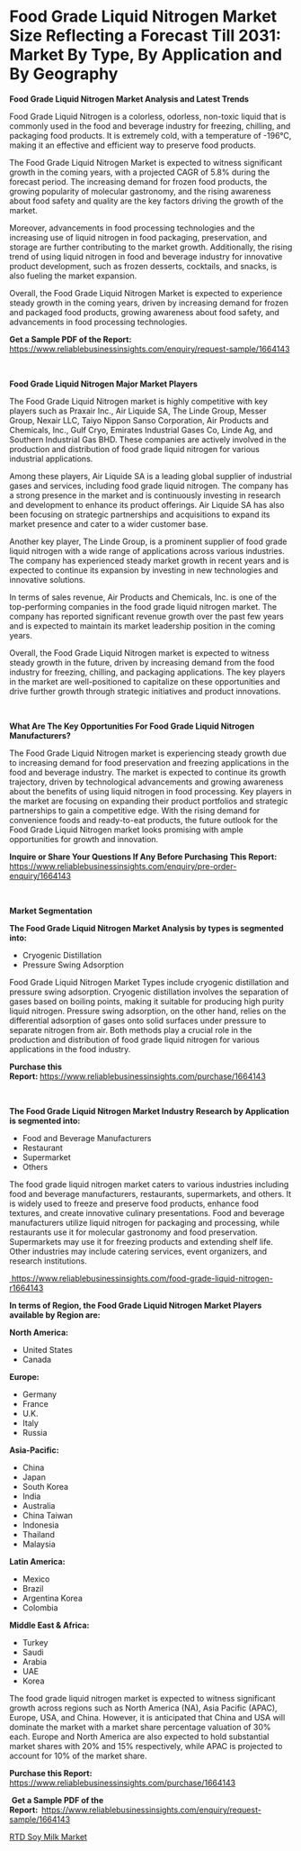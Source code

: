 <p><h1>Food Grade Liquid Nitrogen Market Size Reflecting a Forecast Till 2031: Market By Type, By Application and By Geography</h1></p><p><strong>Food Grade Liquid Nitrogen Market Analysis and Latest Trends</strong></p>
<p><p>Food Grade Liquid Nitrogen is a colorless, odorless, non-toxic liquid that is commonly used in the food and beverage industry for freezing, chilling, and packaging food products. It is extremely cold, with a temperature of -196°C, making it an effective and efficient way to preserve food products.</p><p>The Food Grade Liquid Nitrogen Market is expected to witness significant growth in the coming years, with a projected CAGR of 5.8% during the forecast period. The increasing demand for frozen food products, the growing popularity of molecular gastronomy, and the rising awareness about food safety and quality are the key factors driving the growth of the market.</p><p>Moreover, advancements in food processing technologies and the increasing use of liquid nitrogen in food packaging, preservation, and storage are further contributing to the market growth. Additionally, the rising trend of using liquid nitrogen in food and beverage industry for innovative product development, such as frozen desserts, cocktails, and snacks, is also fueling the market expansion.</p><p>Overall, the Food Grade Liquid Nitrogen Market is expected to experience steady growth in the coming years, driven by increasing demand for frozen and packaged food products, growing awareness about food safety, and advancements in food processing technologies.</p></p>
<p><strong>Get a Sample PDF of the Report:&nbsp;</strong> <a href="https://www.reliablebusinessinsights.com/enquiry/request-sample/1664143">https://www.reliablebusinessinsights.com/enquiry/request-sample/1664143</a></p>
<p>&nbsp;</p>
<p><strong>Food Grade Liquid Nitrogen Major Market Players</strong></p>
<p><p>The Food Grade Liquid Nitrogen market is highly competitive with key players such as Praxair Inc., Air Liquide SA, The Linde Group, Messer Group, Nexair LLC, Taiyo Nippon Sanso Corporation, Air Products and Chemicals, Inc., Gulf Cryo, Emirates Industrial Gases Co, Linde Ag, and Southern Industrial Gas BHD. These companies are actively involved in the production and distribution of food grade liquid nitrogen for various industrial applications.</p><p>Among these players, Air Liquide SA is a leading global supplier of industrial gases and services, including food grade liquid nitrogen. The company has a strong presence in the market and is continuously investing in research and development to enhance its product offerings. Air Liquide SA has also been focusing on strategic partnerships and acquisitions to expand its market presence and cater to a wider customer base.</p><p>Another key player, The Linde Group, is a prominent supplier of food grade liquid nitrogen with a wide range of applications across various industries. The company has experienced steady market growth in recent years and is expected to continue its expansion by investing in new technologies and innovative solutions.</p><p>In terms of sales revenue, Air Products and Chemicals, Inc. is one of the top-performing companies in the food grade liquid nitrogen market. The company has reported significant revenue growth over the past few years and is expected to maintain its market leadership position in the coming years.</p><p>Overall, the Food Grade Liquid Nitrogen market is expected to witness steady growth in the future, driven by increasing demand from the food industry for freezing, chilling, and packaging applications. The key players in the market are well-positioned to capitalize on these opportunities and drive further growth through strategic initiatives and product innovations.</p></p>
<p>&nbsp;</p>
<p><strong>What Are The Key Opportunities For Food Grade Liquid Nitrogen Manufacturers?</strong></p>
<p><p>The Food Grade Liquid Nitrogen market is experiencing steady growth due to increasing demand for food preservation and freezing applications in the food and beverage industry. The market is expected to continue its growth trajectory, driven by technological advancements and growing awareness about the benefits of using liquid nitrogen in food processing. Key players in the market are focusing on expanding their product portfolios and strategic partnerships to gain a competitive edge. With the rising demand for convenience foods and ready-to-eat products, the future outlook for the Food Grade Liquid Nitrogen market looks promising with ample opportunities for growth and innovation.</p></p>
<p><strong>Inquire or Share Your Questions If Any Before Purchasing This Report:</strong> <a href="https://www.reliablebusinessinsights.com/enquiry/pre-order-enquiry/1664143">https://www.reliablebusinessinsights.com/enquiry/pre-order-enquiry/1664143</a></p>
<p>&nbsp;</p>
<p><strong>Market Segmentation</strong></p>
<p><strong>The Food Grade Liquid Nitrogen Market Analysis by types is segmented into:</strong></p>
<p><ul><li>Cryogenic Distillation</li><li>Pressure Swing Adsorption</li></ul></p>
<p><p>Food Grade Liquid Nitrogen Market Types include cryogenic distillation and pressure swing adsorption. Cryogenic distillation involves the separation of gases based on boiling points, making it suitable for producing high purity liquid nitrogen. Pressure swing adsorption, on the other hand, relies on the differential adsorption of gases onto solid surfaces under pressure to separate nitrogen from air. Both methods play a crucial role in the production and distribution of food grade liquid nitrogen for various applications in the food industry.</p></p>
<p><strong>Purchase this Report:&nbsp;</strong><a href="https://www.reliablebusinessinsights.com/purchase/1664143">https://www.reliablebusinessinsights.com/purchase/1664143</a></p>
<p>&nbsp;</p>
<p><strong>The Food Grade Liquid Nitrogen Market Industry Research by Application is segmented into:</strong></p>
<p><ul><li>Food and Beverage Manufacturers</li><li>Restaurant</li><li>Supermarket</li><li>Others</li></ul></p>
<p><p>The food grade liquid nitrogen market caters to various industries including food and beverage manufacturers, restaurants, supermarkets, and others. It is widely used to freeze and preserve food products, enhance food textures, and create innovative culinary presentations. Food and beverage manufacturers utilize liquid nitrogen for packaging and processing, while restaurants use it for molecular gastronomy and food preservation. Supermarkets may use it for freezing products and extending shelf life. Other industries may include catering services, event organizers, and research institutions.</p></p>
<p><a href="https://www.reliablebusinessinsights.com/food-grade-liquid-nitrogen-r1664143">&nbsp;https://www.reliablebusinessinsights.com/food-grade-liquid-nitrogen-r1664143</a></p>
<p><strong>In terms of Region, the Food Grade Liquid Nitrogen Market Players available by Region are:</strong></p>
<p>
    <p> <strong> North America: </strong>
        <ul>
            <li>United States</li>
            <li>Canada</li>
        </ul>
        </p> 
    <p> <strong> Europe: </strong>
        <ul>
            <li>Germany</li>
            <li>France</li>
            <li>U.K.</li>
            <li>Italy</li>
            <li>Russia</li>
        </ul>
        </p> 
    <p> <strong> Asia-Pacific: </strong>
        <ul>
            <li>China</li>
            <li>Japan</li>
            <li>South Korea</li>
            <li>India</li>
            <li>Australia</li>
            <li>China Taiwan</li>
            <li>Indonesia</li>
            <li>Thailand</li>
            <li>Malaysia</li>
        </ul>
        </p> 
    <p> <strong> Latin America: </strong>
        <ul>
            <li>Mexico</li>
            <li>Brazil</li>
            <li>Argentina Korea</li>
            <li>Colombia</li>
        </ul>
        </p> 
    <p> <strong> Middle East & Africa: </strong>
        <ul>
            <li>Turkey</li>
            <li>Saudi</li>
            <li>Arabia</li>
            <li>UAE</li>
            <li>Korea</li>
        </ul>
    </p>
    </p>
<p><p>The food grade liquid nitrogen market is expected to witness significant growth across regions such as North America (NA), Asia Pacific (APAC), Europe, USA, and China. However, it is anticipated that China and USA will dominate the market with a market share percentage valuation of 30% each. Europe and North America are also expected to hold substantial market shares with 20% and 15% respectively, while APAC is projected to account for 10% of the market share.</p></p>
<p><strong>Purchase this Report: </strong><a href="https://www.reliablebusinessinsights.com/purchase/1664143">https://www.reliablebusinessinsights.com/purchase/1664143</a></p>
<p>&nbsp;<strong>Get a Sample PDF of the Report:&nbsp;&nbsp;</strong><a href="https://www.reliablebusinessinsights.com/enquiry/request-sample/1664143">https://www.reliablebusinessinsights.com/enquiry/request-sample/1664143</a></p>
<p><strong></strong></p>
<p><p><a href="https://github.com/nandosuryapratama/Market-Research-Report-List-1/blob/main/rtd-soy-milk-market.md">RTD Soy Milk Market</a></p></p>